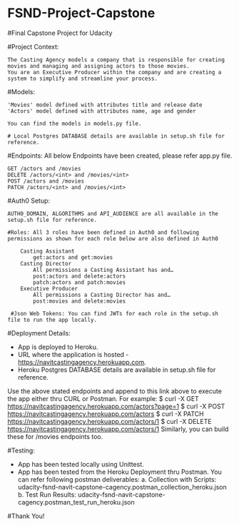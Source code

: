 # FSND-Project-Capstone
#Final Capstone Project for Udacity

#Project Context:

    The Casting Agency models a company that is responsible for creating movies and managing and assigning actors to those movies.
    You are an Executive Producer within the company and are creating a system to simplify and streamline your process.

#Models:

    'Movies' model defined with attributes title and release date
    'Actors' model defined with attributes name, age and gender
  
    You can find the models in models.py file.
    
    # Local Postgres DATABASE details are available in setup.sh file for reference.


#Endpoints: All below Endpoints have been created, please refer app.py file.

    GET /actors and /movies
    DELETE /actors/<int> and /movies/<int>
    POST /actors and /movies
    PATCH /actors/<int> and /movies/<int>


#Auth0 Setup:

    AUTH0_DOMAIN, ALGORITHMS and API_AUDIENCE are all available in the setup.sh file for reference.

    #Roles: All 3 roles have been defined in Auth0 and following permissions as shown for each role below are also defined in Auth0

        Casting Assistant
            get:actors and get:movies
        Casting Director
            All permissions a Casting Assistant has and…
            post:actors and delete:actors
            patch:actors and patch:movies
        Executive Producer
            All permissions a Casting Director has and…
            post:movies and delete:movies

     #Json Web Tokens: You can find JWTs for each role in the setup.sh file to run the app locally.

#Deployment Details:

  - App is deployed to Heroku.
  - URL where the application is hosted - https://navitcastingagency.herokuapp.com.
  - Heroku Postgres DATABASE details are available in setup.sh file for reference.

  Use the above stated endpoints and append to this link above to execute the app either thru CURL or Postman.
  For example: 
      $ curl -X GET https://navitcastingagency.herokuapp.com/actors?page=1
      $ curl -X POST https://navitcastingagency.herokuapp.com/actors
      $ curl -X PATCH https://navitcastingagency.herokuapp.com/actors/1
      $ curl -X DELETE https://navitcastingagency.herokuapp.com/actors/1
      Similarly, you can build these for /movies endpoints too.


#Testing:
  - App has been tested locally using Unittest.
  - App has been tested from the Heroku Deployment thru Postman. You can refer following postman deliverables:
      a. Collection with Scripts: udacity-fsnd-navit-capstone-cagency.postman_collection_heroku.json
      b. Test Run Results: udacity-fsnd-navit-capstone-cagency.postman_test_run_heroku.json


#Thank You!
